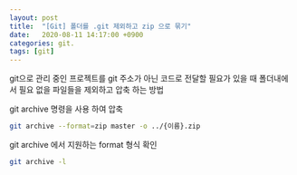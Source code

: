 ```yaml
---
layout: post
title:  "[Git] 폴더를 .git 제외하고 zip 으로 묶기"
date:   2020-08-11 14:17:00 +0900
categories: git.
tags: [git]
---
```


git으로 관리 중인 프로젝트를 git 주소가 아닌 코드로 전달할 필요가 있을 때 폴더내에서 필요 없을 파일들을 제외하고 압축 하는 방법

git archive 명령을 사용 하여 압축

```bash
git archive --format=zip master -o ../{이름}.zip
```

git archive 에서 지원하는 format 형식 확인
```bash
git archive -l
```